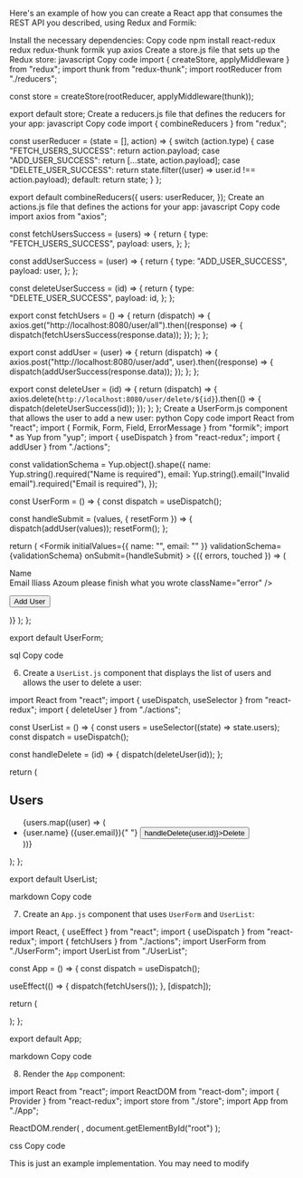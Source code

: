 Here's an example of how you can create a React app that consumes the REST API you described, using Redux and Formik:

Install the necessary dependencies:
Copy code
npm install react-redux redux redux-thunk formik yup axios
Create a store.js file that sets up the Redux store:
javascript
Copy code
import { createStore, applyMiddleware } from "redux";
import thunk from "redux-thunk";
import rootReducer from "./reducers";

const store = createStore(rootReducer, applyMiddleware(thunk));

export default store;
Create a reducers.js file that defines the reducers for your app:
javascript
Copy code
import { combineReducers } from "redux";

const userReducer = (state = [], action) => {
switch (action.type) {
case "FETCH_USERS_SUCCESS":
return action.payload;
case "ADD_USER_SUCCESS":
return [...state, action.payload];
case "DELETE_USER_SUCCESS":
return state.filter((user) => user.id !== action.payload);
default:
return state;
}
};

export default combineReducers({
users: userReducer,
});
Create an actions.js file that defines the actions for your app:
javascript
Copy code
import axios from "axios";

const fetchUsersSuccess = (users) => {
return {
type: "FETCH_USERS_SUCCESS",
payload: users,
};
};

const addUserSuccess = (user) => {
return {
type: "ADD_USER_SUCCESS",
payload: user,
};
};

const deleteUserSuccess = (id) => {
return {
type: "DELETE_USER_SUCCESS",
payload: id,
};
};

export const fetchUsers = () => {
return (dispatch) => {
axios.get("http://localhost:8080/user/all").then((response) => {
dispatch(fetchUsersSuccess(response.data));
});
};
};

export const addUser = (user) => {
return (dispatch) => {
axios.post("http://localhost:8080/user/add", user).then((response) => {
dispatch(addUserSuccess(response.data));
});
};
};

export const deleteUser = (id) => {
return (dispatch) => {
axios.delete(`http://localhost:8080/user/delete/${id}`).then(() => {
dispatch(deleteUserSuccess(id));
});
};
};
Create a UserForm.js component that allows the user to add a new user:
python
Copy code
import React from "react";
import { Formik, Form, Field, ErrorMessage } from "formik";
import \* as Yup from "yup";
import { useDispatch } from "react-redux";
import { addUser } from "./actions";

const validationSchema = Yup.object().shape({
name: Yup.string().required("Name is required"),
email: Yup.string().email("Invalid email").required("Email is required"),
});

const UserForm = () => {
const dispatch = useDispatch();

const handleSubmit = (values, { resetForm }) => {
dispatch(addUser(values));
resetForm();
};

return (
<Formik
initialValues={{ name: "", email: "" }}
validationSchema={validationSchema}
onSubmit={handleSubmit} >
{({ errors, touched }) => (

<Form>
<div>
<label htmlFor="name">Name</label>
<Field type="text" id="name" name="name" />
<ErrorMessage name="name" component="div" className="error" />
</div>
<div>
<label htmlFor="email">Email</label>
<Field type="email" id="email" name="email" />
<ErrorMessage name="email" component="div" className

Iliass Azoum
please finish what you wrote
className="error" />

</div>
<button type="submit">Add User</button>
</Form>
)}
</Formik>
);
};

export default UserForm;

sql
Copy code

6. Create a `UserList.js` component that displays the list of users and allows the user to delete a user:

import React from "react";
import { useDispatch, useSelector } from "react-redux";
import { deleteUser } from "./actions";

const UserList = () => {
const users = useSelector((state) => state.users);
const dispatch = useDispatch();

const handleDelete = (id) => {
dispatch(deleteUser(id));
};

return (

<div>
<h2>Users</h2>
<ul>
{users.map((user) => (
<li key={user.id}>
{user.name} ({user.email}){" "}
<button onClick={() => handleDelete(user.id)}>Delete</button>
</li>
))}
</ul>
</div>
);
};

export default UserList;

markdown
Copy code

7. Create an `App.js` component that uses `UserForm` and `UserList`:

import React, { useEffect } from "react";
import { useDispatch } from "react-redux";
import { fetchUsers } from "./actions";
import UserForm from "./UserForm";
import UserList from "./UserList";

const App = () => {
const dispatch = useDispatch();

useEffect(() => {
dispatch(fetchUsers());
}, [dispatch]);

return (

<div>
<UserForm />
<UserList />
</div>
);
};

export default App;

markdown
Copy code

8. Render the `App` component:

import React from "react";
import ReactDOM from "react-dom";
import { Provider } from "react-redux";
import store from "./store";
import App from "./App";

ReactDOM.render(
<Provider store={store}>
<App />
</Provider>,
document.getElementById("root")
);

css
Copy code

This is just an example implementation. You may need to modify
